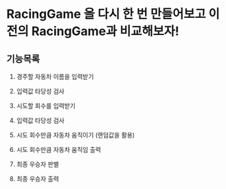 # RacingGame 을 다시 한 번 만들어보고 이 전의 RacingGame과 비교해보자!

## 기능목록

1. 경주할 자동차 이름을 입력받기

2. 입력값 타당성 검사

3. 시도할 회수를 입력받기

4. 입력값 타당성 검사

5. 시도 회수만큼 자동차 움직이기 (랜덤값을 활용)

6. 시도 회수만큼 자동차 움직임 출력

7. 최종 우승자 판별

8. 최종 우승자 출력
